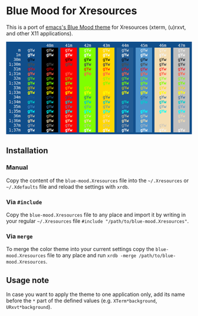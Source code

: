# Blue Mood for Xresources

This is a port of [emacs's Blue Mood theme](https://emacsthemes.com/themes/blue-mood-theme.html) for Xresources (xterm, (u)rxvt, and other X11 applications).

![Screenshot](https://raw.githubusercontent.com/blue-mood/blue-mood-everything/master/screenshots/xresources-screenshot.png)

## Installation

### Manual
Copy the content of the `blue-mood.Xresources` file into the `~/.Xresources` or `~/.Xdefaults` file and reload the settings with `xrdb`.

### Via `#include`
Copy the `blue-mood.Xresources` file to any place and import it by writing in your regular `~/.Xresources` file `#include "/path/to/blue-mood.Xresources"`.

### Via `merge`
To merge the color theme into your current settings copy the `blue-mood.Xresources` file to any place and run `xrdb -merge /path/to/blue-mood.Xresources`.

## Usage note

In case you want to apply the theme to one application only, add its name before the `*` part of the defined values (e.g. `XTerm*background`, `URxvt*background`).

